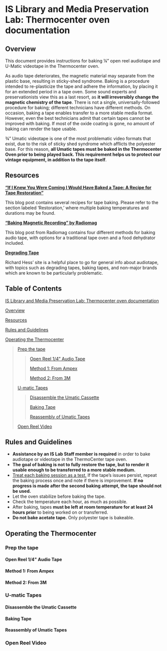 # IS Library and Media Preservation Lab: Thermocenter oven documentation

## Overview
This document provides instructions for baking ¼” open reel audiotape and U-Matic videotape in the Thermocenter oven.

As audio tape deteriorates, the magnetic material may separate from the plastic base, resulting in sticky-shed syndrome. Baking is a procedure intended to re-plasticize the tape and adhere the information, by placing it for an extended period in a tape oven. Some sound experts and preservationists view this as a last resort, as **it will irreversibly change the magnetic chemistry of the tape**. There is not a single, universally-followed procedure for baking; different technicians have different methods. On occasion, baking a tape enables transfer to a more stable media format. However, even the best technicians admit that certain tapes cannot be improved with baking. If most of the oxide coating is gone, no amount of baking can render the tape usable.

¾” Umatic videotape is one of the most problematic video formats that exist, due to the risk of sticky shed syndrome which afflicts the polyester base. For this reason, **all Umatic tapes must be baked in the Thermocenter Oven prior to being played back. This requirement helps us to protect our vintage equipment, in addition to the tape itself**.

## Resources
**[“If I Knew You Were Coming I Would Have Baked a Tape: A Recipe for Tape Restoration”](https://www.wendycarlos.com/bake%20a%20tape/baketape.html)**

This blog post contains several recipes for tape baking. Please refer to the section labeled ‘Restoration,’ where multiple baking temperatures and durations may be found.

**[“Baking Magnetic Recording” by Radiomag](https://www.radioworld.com/industry/baking-magnetic-recording-tape)**

This blog post from Radiomag contains four different methods for baking audio tape, with options for a traditional tape oven and a food dehydrator included.

**[Degrading Tape](https://richardhess.com/notes/formats/magnetic-media/magnetic-tapes/analog-audio/degrading-tapes/)**

Richard Hess’ site is a helpful place to go for general info about audiotape, with topics such as degrading tapes, baking tapes, and non-major brands which are known to be particularly problematic.

## Table of Contents

[IS Library and Media Preservation Lab: Thermocenter oven documentation](#is-library-and-media-preservation-lab-thermocenter-oven-documentation)

[Overview](#overview)

[Resources](#resources)

[Rules and Guidelines](#rules-and-guidelines)

[Operating the Thermocenter](#operating-the-thermocenter)
> [Prep the tape](#prep-the-tape)
> > [Open Reel 1/4” Audio Tape](#open-reel-1/4"-audio-tape)
> > 
> > [Method 1: From Ampex](#method-1-from-ampex)
> > 
> > [Method 2: From 3M](#method-2-from-3m)
> 
> [U-matic Tapes](#u-matic-tapes)
> 
> > [Disassemble the Umatic Cassette](#disassemble-the-umatic-cassette)
> >
> > [Baking Tape](#baking-tape)
> >
> > [Reassembly of Umatic Tapes](#reassembly-of-umatic-tapes)
> 
> [Open Reel Video](#open-reel-video)

## Rules and Guidelines
* **Assistance by an IS Lab Staff member is required** in order to bake audiotape or videotape in the ThermoCenter tape oven.
* **The goal of baking is not to fully restore the tape, but to render it usable enough to be transferred to a more stable medium.**
* <ins>Treat each baking session as a test.</ins> If the tape’s issues persist, repeat the baking process once and note if there is improvement. **If no progress is made after the second baking attempt, the tape should not be used.**
* Let the oven stabilize before baking the tape.
* Check the temperature each hour, as much as possible.
* After baking, tapes **must be left at room temperature for at least 24 hours prior** to being worked on or transferred.
* **Do not bake acetate tape.** Only polyester tape is bakeable. 

## Operating the Thermocenter

### Prep the tape

#### Open Reel 1/4" Audio Tape

#### Method 1: From Ampex

#### Method 2: From 3M

### U-matic Tapes

#### Disassemble the Umatic Cassette

#### Baking Tape

#### Reassembly of Umatic Tapes

### Open Reel Video
